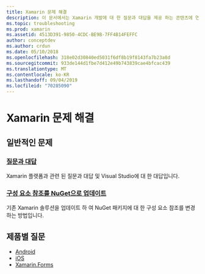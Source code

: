 ```yaml
---
title: Xamarin 문제 해결
description: 이 문서에서는 Xamarin 개발에 대 한 질문과 대답을 제공 하는 콘텐츠에 연결 하 고, NuGet에 대 한 구성 요소 참조를 업데이트 하 고, 지원 옵션에 대해 설명 하 고, 제품별 질문에 답변 합니다.
ms.topic: troubleshooting
ms.prod: xamarin
ms.assetid: 4513D391-9850-4CDC-BE9B-7FF4B14FEFFC
author: conceptdev
ms.author: crdun
ms.date: 05/10/2018
ms.openlocfilehash: 318e02d30840ed5031f6df8b19f8143fa7b23a8d
ms.sourcegitcommit: 933de144d1fbe7d412e49b743839cae4bfcac439
ms.translationtype: MT
ms.contentlocale: ko-KR
ms.lasthandoff: 09/04/2019
ms.locfileid: "70285090"
---
```

# <a name="xamarin-troubleshooting"></a>Xamarin 문제 해결

## <a name="general-issues"></a>일반적인 문제

### <a name="frequently-asked-questionsquestionsindexmd"></a>[질문과 대답](questions/index.md)

Xamarin 플랫폼과 관련 된 질문과 대답 및 Visual Studio에 대 한 대답입니다.

### <a name="updating-component-references-to-nugetcomponent-nugetmd"></a>[구성 요소 참조를 NuGet으로 업데이트](component-nuget.md)

기존 Xamarin 솔루션을 업데이트 하 여 NuGet 패키지에 대 한 구성 요소 참조를 변경 하는 방법입니다.

## <a name="product-specific-questions"></a>제품별 질문

- [Android](~/android/troubleshooting/questions/index.md)
- [iOS](~/ios/troubleshooting/questions/index.md)
- [Xamarin.Forms](~/xamarin-forms/troubleshooting/questions/index.md)
